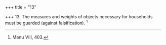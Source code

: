 +++
title = "13"

+++
13. The measures and weights of objects necessary for households must be guarded (against falsification). [^10] 


[^10]:  Manu VIII, 403.
